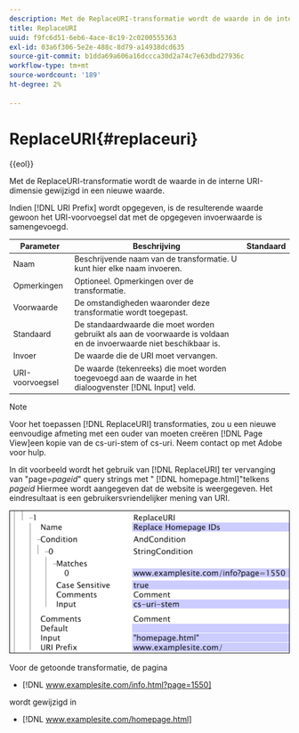 ```yaml
---
description: Met de ReplaceURI-transformatie wordt de waarde in de interne URI-dimensie gewijzigd in een nieuwe waarde.
title: ReplaceURI
uuid: f9fc6d51-6eb6-4ace-8c19-2c0200555363
exl-id: 03a6f306-5e2e-488c-8d79-a14938dcd635
source-git-commit: b1dda69a606a16dccca30d2a74c7e63dbd27936c
workflow-type: tm+mt
source-wordcount: '189'
ht-degree: 2%

---
```


# ReplaceURI{#replaceuri}

{{eol}}

Met de ReplaceURI-transformatie wordt de waarde in de interne URI-dimensie gewijzigd in een nieuwe waarde.

Indien [!DNL URI Prefix] wordt opgegeven, is de resulterende waarde gewoon het URI-voorvoegsel dat met de opgegeven invoerwaarde is samengevoegd.

| Parameter | Beschrijving | Standaard |
|---|---|---|
| Naam | Beschrijvende naam van de transformatie. U kunt hier elke naam invoeren. |  |
| Opmerkingen | Optioneel. Opmerkingen over de transformatie. |  |
| Voorwaarde | De omstandigheden waaronder deze transformatie wordt toegepast. |  |
| Standaard | De standaardwaarde die moet worden gebruikt als aan de voorwaarde is voldaan en de invoerwaarde niet beschikbaar is. |  |
| Invoer | De waarde die de URI moet vervangen. |  |
| URI-voorvoegsel | De waarde (tekenreeks) die moet worden toegevoegd aan de waarde in het dialoogvenster [!DNL Input] veld. |  |

>[!NOTE]
>
>Voor het toepassen [!DNL ReplaceURI] transformaties, zou u een nieuwe eenvoudige afmeting met een ouder van moeten creëren [!DNL Page View]een kopie van de cs-uri-stem of cs-uri. Neem contact op met Adobe voor hulp.

In dit voorbeeld wordt het gebruik van [!DNL ReplaceURI] ter vervanging van &quot;page=*pageid*&quot; query strings met &quot; [!DNL homepage.html]&quot;telkens *pageid* Hiermee wordt aangegeven dat de website is weergegeven. Het eindresultaat is een gebruikersvriendelijker mening van URI.

![](assets/cfg_TransformationType_ReplaceURI.bmp)

Voor de getoonde transformatie, de pagina

* [!DNL www.examplesite.com/info.html?page=1550]

wordt gewijzigd in

* [!DNL www.examplesite.com/homepage.html]
